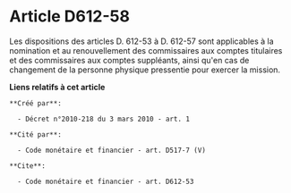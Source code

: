 # Article D612-58

Les dispositions des articles D. 612-53 à D. 612-57 sont applicables à la nomination et au renouvellement des commissaires
aux comptes titulaires et des commissaires aux comptes suppléants, ainsi qu'en cas de changement de la personne physique
pressentie pour exercer la mission.

**Liens relatifs à cet article**

	**Créé par**:

	  - Décret n°2010-218 du 3 mars 2010 - art. 1

	**Cité par**:

	  - Code monétaire et financier - art. D517-7 (V)

	**Cite**:

	  - Code monétaire et financier - art. D612-53
